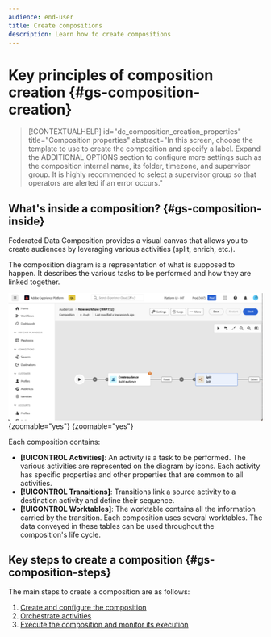 ```yaml
---
audience: end-user
title: Create compositions
description: Learn how to create compositions
---
```


# Key principles of composition creation {#gs-composition-creation}

>[!CONTEXTUALHELP]
>id="dc_composition_creation_properties"
>title="Composition properties"
>abstract="In this screen, choose the template to use to create the composition and specify a label. Expand the ADDITIONAL OPTIONS section to configure more settings such as the composition internal name, its folder, timezone, and supervisor group. It is highly recommended to select a supervisor group so that operators are alerted if an error occurs."

## What's inside a composition? {#gs-composition-inside}

Federated Data Composition provides a visual canvas that allows you to create audiences by leveraging various activities (split, enrich, etc.).

The composition diagram is a representation of what is supposed to happen. It describes the various tasks to be performed and how they are linked together. 

![](assets/composition-example.png){zoomable="yes"} {zoomable="yes"}

Each composition contains:

* **[!UICONTROL Activities]**: An activity is a task to be performed. The various activities are represented on the diagram by icons. Each activity has specific properties and other properties that are common to all activities.
* **[!UICONTROL Transitions]**: Transitions link a source activity to a destination activity and define their sequence. 
* **[!UICONTROL Worktables]**: The worktable contains all the information carried by the transition. Each composition uses several worktables. The data conveyed in these tables can be used throughout the composition's life cycle.

## Key steps to create a composition {#gs-composition-steps}

The main steps to create a composition are as follows:

1. [Create and configure the composition](../compositions/create-composition.md)
1. [Orchestrate activities](../compositions/orchestrate-activities.md)
1. [Execute the composition and monitor its execution](../compositions/start-monitor-composition.md)
